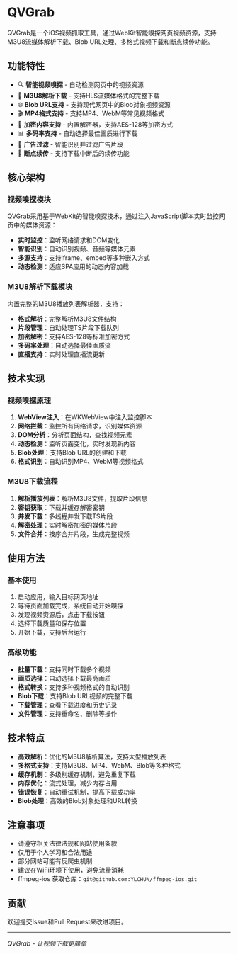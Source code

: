 # QVGrab

QVGrab是一个iOS视频抓取工具，通过WebKit智能嗅探网页视频资源，支持M3U8流媒体解析下载、Blob URL处理、多格式视频下载和断点续传功能。

## 功能特性

- 🔍 **智能视频嗅探** - 自动检测网页中的视频资源
- 📱 **M3U8解析下载** - 支持HLS流媒体格式的完整下载
- 🌐 **Blob URL支持** - 支持现代网页中的Blob对象视频资源
- 🎬 **MP4格式支持** - 支持MP4、WebM等常见视频格式
- 🔐 **加密内容支持** - 内置解密器，支持AES-128等加密方式
- 📊 **多码率支持** - 自动选择最佳画质进行下载
- 🎯 **广告过滤** - 智能识别并过滤广告片段
- 💾 **断点续传** - 支持下载中断后的续传功能

## 核心架构

### 视频嗅探模块

QVGrab采用基于WebKit的智能嗅探技术，通过注入JavaScript脚本实时监控网页中的媒体资源：

- **实时监控**：监听网络请求和DOM变化
- **智能识别**：自动识别视频、音频等媒体元素
- **多源支持**：支持iframe、embed等多种嵌入方式
- **动态检测**：适应SPA应用的动态内容加载

### M3U8解析下载模块

内置完整的M3U8播放列表解析器，支持：

- **格式解析**：完整解析M3U8文件结构
- **片段管理**：自动处理TS片段下载队列
- **加密解密**：支持AES-128等标准加密方式
- **多码率处理**：自动选择最佳画质流
- **直播支持**：实时处理直播流更新

## 技术实现

### 视频嗅探原理

1. **WebView注入**：在WKWebView中注入监控脚本
2. **网络拦截**：监控所有网络请求，识别媒体资源
3. **DOM分析**：分析页面结构，查找视频元素
4. **动态检测**：监听页面变化，实时发现新内容
5. **Blob处理**：支持Blob URL的创建和下载
6. **格式识别**：自动识别MP4、WebM等视频格式

### M3U8下载流程

1. **解析播放列表**：解析M3U8文件，提取片段信息
2. **密钥获取**：下载并缓存解密密钥
3. **并发下载**：多线程并发下载TS片段
4. **解密处理**：实时解密加密的媒体片段
5. **文件合并**：按序合并片段，生成完整视频

## 使用方法

### 基本使用

1. 启动应用，输入目标网页地址
2. 等待页面加载完成，系统自动开始嗅探
3. 发现视频资源后，点击下载按钮
4. 选择下载质量和保存位置
5. 开始下载，支持后台运行

### 高级功能

- **批量下载**：支持同时下载多个视频
- **画质选择**：自动选择下载最高画质
- **格式转换**：支持多种视频格式的自动识别
- **Blob下载**：支持Blob URL视频的完整下载
- **下载管理**：查看下载进度和历史记录
- **文件管理**：支持重命名、删除等操作

## 技术特点

- **高效解析**：优化的M3U8解析算法，支持大型播放列表
- **多格式支持**：支持M3U8、MP4、WebM、Blob等多种格式
- **缓存机制**：多级别缓存机制，避免重复下载
- **内存优化**：流式处理，减少内存占用
- **错误恢复**：自动重试机制，提高下载成功率
- **Blob处理**：高效的Blob对象处理和URL转换

## 注意事项

- 请遵守相关法律法规和网站使用条款
- 仅用于个人学习和合法用途
- 部分网站可能有反爬虫机制
- 建议在WiFi环境下使用，避免流量消耗
- ffmpeg-ios 获取仓库：`git@github.com:YLCHUN/ffmpeg-ios.git`

## 贡献

欢迎提交Issue和Pull Request来改进项目。

---

*QVGrab - 让视频下载更简单*
